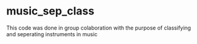 # music_sep_class
This code was done in group colaboration with the purpose of classifying and seperating instruments in music
